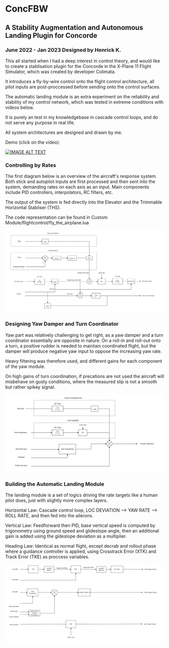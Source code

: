 # ConcFBW
## A Stability Augmentation and Autonomous Landing Plugin for Concorde
### June 2022 - Jan 2023 Designed by Henrick K. 

This all started when I had a deep interest in control theory, and would like to create a stablisation plugin for the Concorde in the X-Plane 11 Flight Simulator, which was created by developer Colimata.

It introduces a fly-by-wire control onto the flight control architecture, all pilot inputs are post-proccessed before sending onto the control surfaces.

The automatic landing module is an extra experiment on the reliability and stability of my control network, which was tested in extreme conditions with videos below.

It is purely an test in my knowledgebase in cascade control loops, and do not serve any purpose in real life.

All system architectures are designed and drawn by me.

Demo (click on the video):

[![IMAGE ALT TEXT](http://img.youtube.com/vi/sue2V4H49L4/0.jpg)](http://www.youtube.com/watch?v=sue2V4H49L4 "Video Title")

### Controlling by Rates

The first diagram below is an overview of the aircraft's response system. Both stick and autopilot inputs are first processed and then sent into the system, demanding rates on each axis as an input. 
Main components include PID controllers, interpolators, RC filters, etc. 

The output of the system is fed directly into the Elevator and the Trimmable Horizontal Stabliser (THS).

The code representation can be found in Custom Module/flightcontrol/fly_the_airplane.lua

![alt text](https://github.com/hkkhkhkhk/ConcFBW/blob/main/diagrams/flytheairplane.png)

### Designing Yaw Damper and Turn Coordinator

Yaw part was relatively challenging to get right, as a yaw damper and a turn coordinator essentially are opposite in nature. On a roll-in and roll-out onto a turn, a positive rudder is needed to maintain coordinated flight, but the damper will produce negative yaw input to oppose the increasing yaw rate.

Heavy filtering was therefore used, and different gains for each component of the yaw module.

On high gains of turn coordination, if precations are not used the aircraft will misbehave on gusty conditions, where the measured slip is not a smooth but rather spikey signal.

![alt text](https://github.com/hkkhkhkhk/ConcFBW/blob/main/diagrams/yawdamper.png)

### Building the Automatic Landing Module

The landing module is a set of logics driving the rate targets like a human pilot does, just with slightly more complex layers.

Horizontal Law:
Cascade control loop, LOC DEVIATION --> YAW RATE --> ROLL RATE, and then fed into the ailerons.

Vertical Law: 
Feedforward then PID, base vertical speed is computed by trigonometry using ground speed and glideslope angle, then an additional gain is added using the gideslope deviation as a multiplier.

Heading Law:
Identical as normal flight, except decrab and rollout phase where a guidance controller is applied, using Crosstrack Error (XTK) and Track Error (TKE) as proccess variables.

![alt text](https://github.com/hkkhkhkhk/ConcFBW/blob/main/diagrams/autoland.png)




